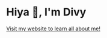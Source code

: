 <!-- Use emoji -->
# Hiya 👋, I'm Divy

[Visit my website to learn all about me!](https://www.divyb.xyz/)
